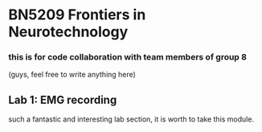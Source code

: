 # BN5209 Frontiers in Neurotechnology

### this is for code collaboration with team members of group 8 
(guys, feel free to write anything here)

## Lab 1: EMG recording
such a fantastic and interesting lab section, it is worth to take this module.

